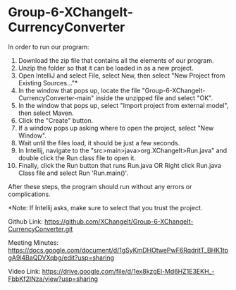 # Group-6-XChangeIt-CurrencyConverter

In order to run our program:
1) Download the zip file that contains all the elements of our program.
2) Unzip the folder so that it can be loaded in as a new project.
3) Open IntelliJ and select File, select New, then select "New Project from Existing Sources..."*
4) In the window that pops up, locate the file "Group-6-XChangeIt-CurrencyConverter-main" inside the unzipped file and select "OK".
5) In the window that pops up, select "Import project from external model", then select Maven.
6) Click the "Create" button.
7) If a window pops up asking where to open the project, select "New Window".
8) Wait until the files load, it should be just a few seconds.
9) In Intellij, navigate to the "src>main>java>org.XChangeIt>Run.java" and double click the Run class file to open it.
10) Finally, click the Run button that runs Run.java OR Right click Run.java Class file and select Run 'Run.main()'.

After these steps, the program should run without any errors or complications.


*Note: If Intellij asks, make sure to select that you trust the project.

Github Link: https://github.com/XChangeIt/Group-6-XChangeIt-CurrencyConverter.git

Meeting Minutes: https://docs.google.com/document/d/1gSyKmDHOtwePwF6RqdritT_BHK1tpgA9l4BaQDVXqbg/edit?usp=sharing

Video Link: https://drive.google.com/file/d/1ex8kzgEl-Md6HZ1E3EKH_-FbbKf2INza/view?usp=sharing

